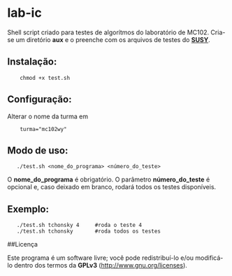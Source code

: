 # lab-ic

Shell script criado para testes de algorítmos do laboratório de MC102. Cria-se um diretório **aux** e o preenche com os arquivos de testes do [**SUSY**](http://www.ic.unicamp.br/~susy/).

## Instalação:
~~~
	chmod +x test.sh
~~~

## Configuração:
   
Alterar o nome da turma em 
~~~
	turma="mc102wy" 
~~~

## Modo de uso:
~~~
   ./test.sh <nome_do_programa> <número_do_teste>
~~~
O **nome_do_programa** é obrigatório. O parâmetro **número_do_teste** é opcional e, caso deixado em branco, rodará todos os testes disponíveis.

## Exemplo:

~~~
   ./test.sh tchonsky 4     #roda o teste 4
   ./test.sh tchonsky       #roda todos os testes
~~~
##Licença

Este programa é um software livre; você pode redistribuí-lo e/ou modificá-lo dentro dos termos da **GPLv3** (http://www.gnu.org/licenses).



